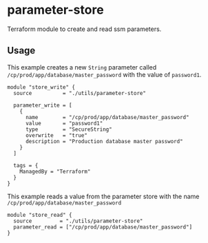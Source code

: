 # parameter-store

Terraform module to create and read ssm parameters.

## Usage

This example creates a new `String` parameter called `/cp/prod/app/database/master_password` with the value of `password1`.

```hcl
module "store_write" {
  source          = "./utils/parameter-store"

  parameter_write = [
    {
      name        = "/cp/prod/app/database/master_password"
      value       = "password1"
      type        = "SecureString"
      overwrite   = "true"
      description = "Production database master password"
    }
  ]

  tags = {
    ManagedBy = "Terraform"
  }
}
```

This example reads a value from the parameter store with the name `/cp/prod/app/database/master_password`

```hcl
module "store_read" {
  source         = "./utils/parameter-store"
  parameter_read = ["/cp/prod/app/database/master_password"]
}
```
